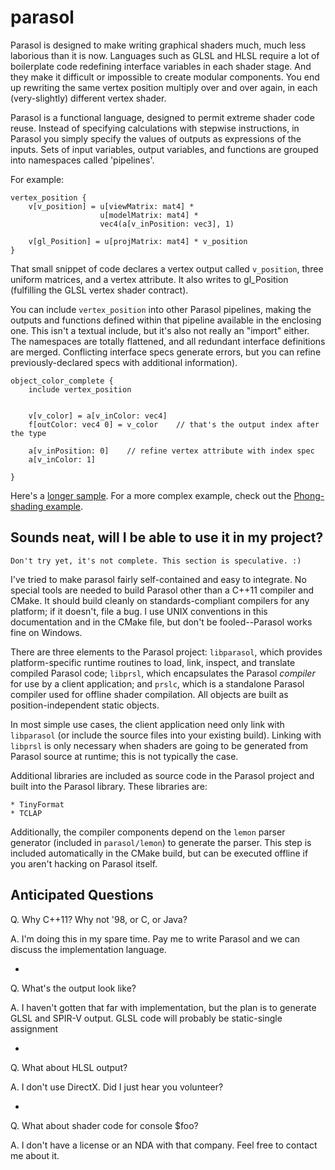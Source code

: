 parasol
=======

Parasol is designed to make writing graphical shaders much, much less laborious than it is now. Languages such as GLSL
and HLSL require a lot of boilerplate code redefining interface variables in each shader stage. And they make it
difficult or impossible to create modular components. You end up rewriting the same vertex position multiply over and
over again, in each (very-slightly) different vertex shader.

Parasol is a functional language, designed to permit extreme shader code reuse. Instead of specifying calculations with
stepwise instructions, in Parasol you simply specify the values of outputs as expressions of the inputs. Sets of input
variables, output variables, and functions are grouped into namespaces called 'pipelines'.

For example:

    vertex_position {
        v[v_position] = u[viewMatrix: mat4] *
                        u[modelMatrix: mat4] *
                        vec4(a[v_inPosition: vec3], 1)
        
        v[gl_Position] = u[projMatrix: mat4] * v_position 
    }
    
That small snippet of code declares a vertex output called `v_position`, three uniform matrices, and a vertex attribute.
It also writes to gl_Position (fulfilling the GLSL vertex shader contract).

You can include `vertex_position` into other Parasol pipelines, making the outputs and functions defined within that
pipeline available in the enclosing one. This isn't a textual include, but it's also not really an "import" either. The
namespaces are totally flattened, and all redundant interface definitions are merged. Conflicting interface specs
generate errors, but you can refine previously-declared specs with additional information).

    object_color_complete {
        include vertex_position
    
    
        v[v_color] = a[v_inColor: vec4]
        f[outColor: vec4 0] = v_color    // that's the output index after the type
        
        a[v_inPosition: 0]    // refine vertex attribute with index spec
        a[v_inColor: 1]
        
    }


Here's a [longer sample](parasol_examples/phong.prsl).
For a more complex example, check out the [Phong-shading example](parasol_examples/phong.prsl).


Sounds neat, will I be able to use it in my project?
----------------------------------------------------

    Don't try yet, it's not complete. This section is speculative. :)
    
I've tried to make parasol fairly self-contained and easy to integrate. No special tools are needed to build Parasol
other than a C++11 compiler and CMake. It should build cleanly on standards-compliant compilers for any platform; if it
doesn't, file a bug. I use UNIX conventions in this documentation and in the CMake file, but don't be fooled--Parasol
works fine on Windows.

There are three elements to the Parasol project: `libparasol`, which provides platform-specific runtime routines to
load, link, inspect, and translate compiled Parasol code; `libprsl`, which encapsulates the Parasol *compiler* for use
by a client application; and `prslc`, which is a standalone Parasol compiler used for offline shader compilation. All
objects are built as position-independent static objects.

In most simple use cases, the client application need only link with `libparasol` (or include the source files into your
existing build). Linking with `libprsl` is only necessary when shaders are going to be generated from Parasol source at
runtime; this is not typically the case.

Additional libraries are included as source code in the Parasol project and built into the Parasol library. These
libraries are:

    * TinyFormat
    * TCLAP

Additionally, the compiler components depend on the `lemon` parser generator (included in `parasol/lemon`) to generate
the parser. This step is included automatically in the CMake build, but can be executed offline if you aren't hacking
on Parasol itself.


Anticipated Questions
---------------------

Q. Why C++11? Why not '98, or C, or Java?

A. I'm doing this in my spare time. Pay me to write Parasol and we can discuss the implementation language.

*

Q. What's the output look like?

A. I haven't gotten that far with implementation, but the plan is to generate GLSL and SPIR-V output. GLSL code will
probably be static-single assignment

*

Q. What about HLSL output?

A. I don't use DirectX. Did I just hear you volunteer?

*

Q. What about shader code for console $foo?

A. I don't have a license or an NDA with that company. Feel free to contact me about it.





